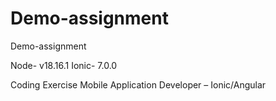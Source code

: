 # Demo-assignment
 Demo-assignment

 Node- v18.16.1
 Ionic- 7.0.0
 
 Coding Exercise
 Mobile Application Developer – Ionic/Angular 

